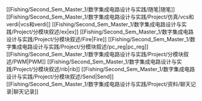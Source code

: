 [[Fishing/Second_Sem_Master_1/数字集成电路设计与实践/随笔|随笔]]
[[Fishing/Second_Sem_Master_1/数字集成电路设计与实践/Project/仿真/vcs和verdi|vcs和verdi]]
[[Fishing/Second_Sem_Master_1/数字集成电路设计与实践/Project/分模块叙述/ex|ex]]
[[Fishing/Second_Sem_Master_1/数字集成电路设计与实践/Project/分模块叙述/Fire|Fire]]
[[Fishing/Second_Sem_Master_1/数字集成电路设计与实践/Project/分模块叙述/pc_reg|pc_reg]]
[[Fishing/Second_Sem_Master_1/数字集成电路设计与实践/Project/分模块叙述/PWM|PWM]]
[[Fishing/Second_Sem_Master_1/数字集成电路设计与实践/Project/分模块叙述/rib|rib]]
[[Fishing/Second_Sem_Master_1/数字集成电路设计与实践/Project/分模块叙述/Send|Send]]
[[Fishing/Second_Sem_Master_1/数字集成电路设计与实践/Project/资料/聊天记录|聊天记录]]

